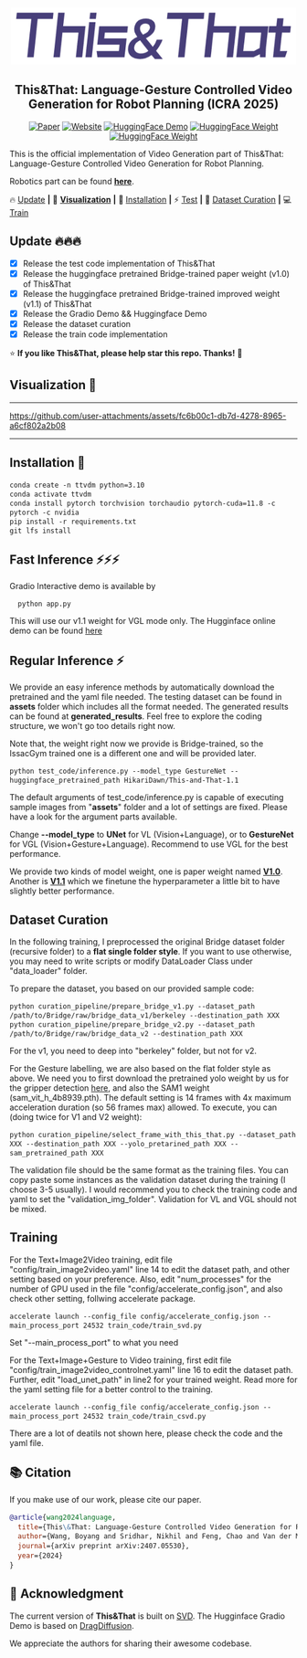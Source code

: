 <p align="center">
  <img src="__assets__/ThisThat_logo.png" height=100>
</p>
<div align="center">

## This&That: Language-Gesture Controlled Video Generation for Robot Planning (ICRA 2025)
    
[![Paper](https://img.shields.io/badge/arXiv-Paper-b31b1b?logo=arxiv&logoColor=white)](http://arxiv.org/abs/2407.05530)
[![Website](https://img.shields.io/badge/Project-Website-pink?logo=googlechrome&logoColor=white)](https://cfeng16.github.io/this-and-that/)
[![HuggingFace Demo](https://img.shields.io/badge/🤗%20HuggingFace-Demo-yellow)](https://huggingface.co/spaces/HikariDawn/This-and-That)
[![HuggingFace Weight](https://img.shields.io/badge/🤗%20HuggingFace-WeightV1.0-yellow)](https://huggingface.co/HikariDawn/This-and-That-1.0)
[![HuggingFace Weight](https://img.shields.io/badge/🤗%20HuggingFace-WeightV1.1-yellow)](https://huggingface.co/HikariDawn/This-and-That-1.1)

</div>

This is the official implementation of Video Generation part of This&amp;That: Language-Gesture Controlled Video Generation for Robot Planning. 

Robotics part can be found [**here**](https://github.com/cfeng16/this-and-that).
    


🔥 [Update](#Update) **|** 👀 [**Visualization**](#Visualization)  **|** 🔧 [Installation](#installation) **|** ⚡ [Test](#fast_inference)  **|** 🧩 [Dataset Curation](#curation)  **|** 💻 [Train](#training) 


## <a name="Update"></a>Update 🔥🔥🔥
- [x] Release the test code implementation of This&That 
- [x] Release the huggingface pretrained Bridge-trained paper weight (v1.0) of This&That 
- [x] Release the huggingface pretrained Bridge-trained improved weight (v1.1) of This&That 
- [x] Release the Gradio Demo && Huggingface Demo
- [x] Release the dataset curation
- [x] Release the train code implementation
<!-- - [ ] Release the huggingface pretrained IssacGym-trained paper weight of This&That  -->


:star: **If you like This&That, please help star this repo. Thanks!** :hugs:


## <a name="Visualization"></a> Visualization 👀
---

https://github.com/user-attachments/assets/fc6b00c1-db7d-4278-8965-a6cf802a2b08

---


## <a name="installation"></a> Installation 🔧
```
conda create -n ttvdm python=3.10
conda activate ttvdm
conda install pytorch torchvision torchaudio pytorch-cuda=11.8 -c pytorch -c nvidia
pip install -r requirements.txt
git lfs install
```


## <a name="fast_inference"></a> Fast Inference ⚡⚡⚡
Gradio Interactive demo is available by 
```shell
  python app.py
```
This will use our v1.1 weight for VGL mode only.
The Hugginface online demo can be found [here](https://huggingface.co/spaces/HikariDawn/This-and-That)


## <a name="regular_inference"></a> Regular Inference ⚡
We provide an easy inference methods by automatically download the pretrained and the yaml file needed.
The testing dataset can be found in **__assets__** folder which includes all the format needed. The generated results can be found at **generated_results**.
Feel free to explore the coding structure, we won't go too details right now.

Note that, the weight right now we provide is Bridge-trained, so the IssacGym trained one is a different one and will be provided later.

```shell
python test_code/inference.py --model_type GestureNet --huggingface_pretrained_path HikariDawn/This-and-That-1.1
```

The default arguments of test_code/inference.py is capable of executing sample images from "__assets__" folder and a lot of settings are fixed. 
Please have a look for the argument parts available. 

Change **--model_type** to **UNet** for VL (Vision+Language), or to **GestureNet** for VGL (Vision+Gesture+Language). Recommend to use VGL for the best performance.

We provide two kinds of model weight, one is paper weight named [**V1.0**](https://huggingface.co/HikariDawn/This-and-That-1.0). Another is [**V1.1**](https://huggingface.co/HikariDawn/This-and-That-1.1) which we finetune the hyperparameter a little bit to have slightly better performance.




## <a name="curation"></a> Dataset Curation 
In the following training, I preprocessed the original Bridge dataset folder (recursive folder) to a **flat single folder style**. If you want to use otherwise, you may need to write scripts or modify DataLoader Class under "data_loader" folder.


To prepare the dataset, you based on our provided sample code:
```shell
python curation_pipeline/prepare_bridge_v1.py --dataset_path /path/to/Bridge/raw/bridge_data_v1/berkeley --destination_path XXX
python curation_pipeline/prepare_bridge_v2.py --dataset_path /path/to/Bridge/raw/bridge_data_v2 --destination_path XXX
```
For the v1, you need to deep into "berkeley" folder, but not for v2.


For the Gesture labelling, we are also based on the flat folder style as above.
We need you to first download the pretrained yolo weight by us for the gripper detection [here](https://github.com/Kiteretsu77/This_and_That_VDM/releases/download/auxiliary_package/yolov8n_best.pt), and also the SAM1 weight (sam_vit_h_4b8939.pth).
The default setting is 14 frames with 4x maximum acceleration duration (so 56 frames max) allowed.
To execute, you can (doing twice for V1 and V2 weight):
```shell
python curation_pipeline/select_frame_with_this_that.py --dataset_path XXX --destination_path XXX --yolo_pretarined_path XXX --sam_pretrained_path XXX
```
The validation file should be the same format as the training files. You can copy paste some instances as the validation dataset during the training (I choose 3-5 usually). I would recommend you to check the training code and yaml to set the "validation_img_folder". Validation for VL and VGL should not be mixed.



## <a name="training"></a> Training 

For the Text+Image2Video training, edit file "config/train_image2video.yaml" line 14 to edit the dataset path, and other setting based on your preference. Also, edit "num_processes" for the number of GPU used in the file "config/accelerate_config.json", and also check other setting, follwing accelerate package.

```shell
accelerate launch --config_file config/accelerate_config.json --main_process_port 24532 train_code/train_svd.py
```
Set "--main_process_port" to what you need


For the Text+Image+Gesture to Video training, first edit file "config/train_image2video_controlnet.yaml" line 16 to edit the dataset path.
Further, edit "load_unet_path" in line2 for your trained weight. Read more for the yaml setting file for a better control to the training.
```shell
accelerate launch --config_file config/accelerate_config.json --main_process_port 24532 train_code/train_csvd.py
```
There are a lot of deatils not shown here, please check the code and the yaml file.


## :books: Citation
If you make use of our work, please cite our paper.
```bibtex
@article{wang2024language,
  title={This\&That: Language-Gesture Controlled Video Generation for Robot Planning},
  author={Wang, Boyang and Sridhar, Nikhil and Feng, Chao and Van der Merwe, Mark and Fishman, Adam and Fazeli, Nima and Park, Jeong Joon},
  journal={arXiv preprint arXiv:2407.05530},
  year={2024}
}
```

## 🤗 Acknowledgment
The current version of **This&That** is built on [SVD](https://huggingface.co/stabilityai/stable-video-diffusion-img2vid).
The Hugginface Gradio Demo is based on [DragDiffusion](https://github.com/Yujun-Shi/DragDiffusion).

We appreciate the authors for sharing their awesome codebase.

